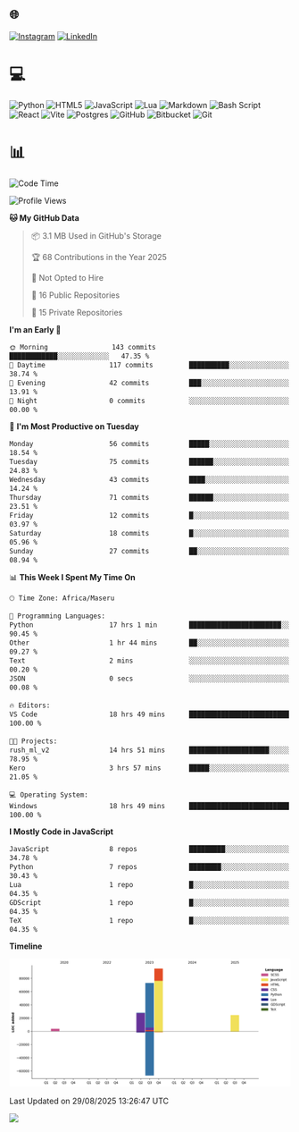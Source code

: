 ## 🌐 
[![Instagram](https://img.shields.io/badge/Instagram-%23E4405F.svg?logo=Instagram&logoColor=white)](https://instagram.com/@francoxdup) [![LinkedIn](https://img.shields.io/badge/LinkedIn-%230077B5.svg?logo=linkedin&logoColor=white)](https://linkedin.com/in/franco-du-plessis-3496a6247) 

# 💻 
 ![Python](https://img.shields.io/badge/python-3670A0?style=for-the-badge&logo=python&logoColor=ffdd54) ![HTML5](https://img.shields.io/badge/html5-%23E34F26.svg?style=for-the-badge&logo=html5&logoColor=white) ![JavaScript](https://img.shields.io/badge/javascript-%23323330.svg?style=for-the-badge&logo=javascript&logoColor=%23F7DF1E) ![Lua](https://img.shields.io/badge/lua-%232C2D72.svg?style=for-the-badge&logo=lua&logoColor=white) ![Markdown](https://img.shields.io/badge/markdown-%23000000.svg?style=for-the-badge&logo=markdown&logoColor=white)  ![Bash Script](https://img.shields.io/badge/bash_script-%23121011.svg?style=for-the-badge&logo=gnu-bash&logoColor=white) ![React](https://img.shields.io/badge/react-%2320232a.svg?style=for-the-badge&logo=react&logoColor=%2361DAFB) ![Vite](https://img.shields.io/badge/vite-%23646CFF.svg?style=for-the-badge&logo=vite&logoColor=white) ![Postgres](https://img.shields.io/badge/postgres-%23316192.svg?style=for-the-badge&logo=postgresql&logoColor=white) ![GitHub](https://img.shields.io/badge/github-%23121011.svg?style=for-the-badge&logo=github&logoColor=white) ![Bitbucket](https://img.shields.io/badge/bitbucket-%230047B3.svg?style=for-the-badge&logo=bitbucket&logoColor=white) ![Git](https://img.shields.io/badge/git-%23F05033.svg?style=for-the-badge&logo=git&logoColor=white)
 
# 📊
<!--START_SECTION:waka-->
![Code Time](http://img.shields.io/badge/Code%20Time-591%20hrs%2018%20mins-blue)

![Profile Views](http://img.shields.io/badge/Profile%20Views-1-blue)

**🐱 My GitHub Data** 

> 📦 3.1 MB Used in GitHub's Storage 
 > 
> 🏆 68 Contributions in the Year 2025
 > 
> 🚫 Not Opted to Hire
 > 
> 📜 16 Public Repositories 
 > 
> 🔑 15 Private Repositories 
 > 
**I'm an Early 🐤** 

```text
🌞 Morning                143 commits         ████████████░░░░░░░░░░░░░   47.35 % 
🌆 Daytime                117 commits         ██████████░░░░░░░░░░░░░░░   38.74 % 
🌃 Evening                42 commits          ███░░░░░░░░░░░░░░░░░░░░░░   13.91 % 
🌙 Night                  0 commits           ░░░░░░░░░░░░░░░░░░░░░░░░░   00.00 % 
```
📅 **I'm Most Productive on Tuesday** 

```text
Monday                   56 commits          █████░░░░░░░░░░░░░░░░░░░░   18.54 % 
Tuesday                  75 commits          ██████░░░░░░░░░░░░░░░░░░░   24.83 % 
Wednesday                43 commits          ████░░░░░░░░░░░░░░░░░░░░░   14.24 % 
Thursday                 71 commits          ██████░░░░░░░░░░░░░░░░░░░   23.51 % 
Friday                   12 commits          █░░░░░░░░░░░░░░░░░░░░░░░░   03.97 % 
Saturday                 18 commits          █░░░░░░░░░░░░░░░░░░░░░░░░   05.96 % 
Sunday                   27 commits          ██░░░░░░░░░░░░░░░░░░░░░░░   08.94 % 
```


📊 **This Week I Spent My Time On** 

```text
🕑︎ Time Zone: Africa/Maseru

💬 Programming Languages: 
Python                   17 hrs 1 min        ███████████████████████░░   90.45 % 
Other                    1 hr 44 mins        ██░░░░░░░░░░░░░░░░░░░░░░░   09.27 % 
Text                     2 mins              ░░░░░░░░░░░░░░░░░░░░░░░░░   00.20 % 
JSON                     0 secs              ░░░░░░░░░░░░░░░░░░░░░░░░░   00.08 % 

🔥 Editors: 
VS Code                  18 hrs 49 mins      █████████████████████████   100.00 % 

🐱‍💻 Projects: 
rush_ml_v2               14 hrs 51 mins      ████████████████████░░░░░   78.95 % 
Kero                     3 hrs 57 mins       █████░░░░░░░░░░░░░░░░░░░░   21.05 % 

💻 Operating System: 
Windows                  18 hrs 49 mins      █████████████████████████   100.00 % 
```

**I Mostly Code in JavaScript** 

```text
JavaScript               8 repos             █████████░░░░░░░░░░░░░░░░   34.78 % 
Python                   7 repos             ████████░░░░░░░░░░░░░░░░░   30.43 % 
Lua                      1 repo              █░░░░░░░░░░░░░░░░░░░░░░░░   04.35 % 
GDScript                 1 repo              █░░░░░░░░░░░░░░░░░░░░░░░░   04.35 % 
TeX                      1 repo              █░░░░░░░░░░░░░░░░░░░░░░░░   04.35 % 
```



**Timeline**

![Lines of Code chart](https://raw.githubusercontent.com/Franky-Dee/Franky-Dee/main/assets/bar_graph.png)


 Last Updated on 29/08/2025 13:26:47 UTC
<!--END_SECTION:waka-->

![](https://quotes-github-readme.vercel.app/api?type=horizontal&theme=dark)
